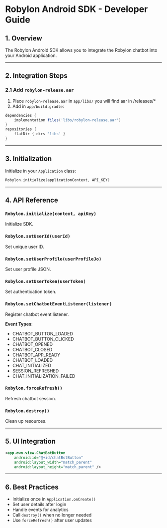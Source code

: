 # Robylon Android SDK - Developer Guide

## 1. Overview
The Robylon Android SDK allows you to integrate the Robylon chatbot into your Android application.

---

## 2. Integration Steps

### 2.1 Add `robylon-release.aar`
1. Place `robylon-release.aar` in `app/libs/` you will find aar in /releases/*
2. Add in `app/build.gradle`:
```gradle
dependencies {
    implementation files('libs/robylon-release.aar')
}
repositories {
    flatDir { dirs 'libs' }
}
```

---

## 3. Initialization
Initialize in your `Application` class:

```kotlin
Robylon.initialize(applicationContext, API_KEY)
```

---

## 4. API Reference

### `Robylon.initialize(context, apiKey)`
Initialize SDK.

### `Robylon.setUserId(userId)`
Set unique user ID.

### `Robylon.setUserProfile(userProfileJo)`
Set user profile JSON.

### `Robylon.setUserToken(userToken)`
Set authentication token.

### `Robylon.setChatbotEventListener(listener)`
Register chatbot event listener.

**Event Types**:
- CHATBOT_BUTTON_LOADED
- CHATBOT_BUTTON_CLICKED
- CHATBOT_OPENED
- CHATBOT_CLOSED
- CHATBOT_APP_READY
- CHATBOT_LOADED
- CHAT_INITIALIZED
- SESSION_REFRESHED
- CHAT_INITIALIZATION_FAILED

### `Robylon.forceRefresh()`
Refresh chatbot session.

### `Robylon.destroy()`
Clean up resources.

---

## 5. UI Integration

```xml
<app.own.view.ChatBotButton
    android:id="@+id/chatBotButton"
    android:layout_width="match_parent"
    android:layout_height="match_parent" />
```

---

## 6. Best Practices
- Initialize once in `Application.onCreate()`
- Set user details after login
- Handle events for analytics
- Call `destroy()` when no longer needed
- Use `forceRefresh()` after user updates
